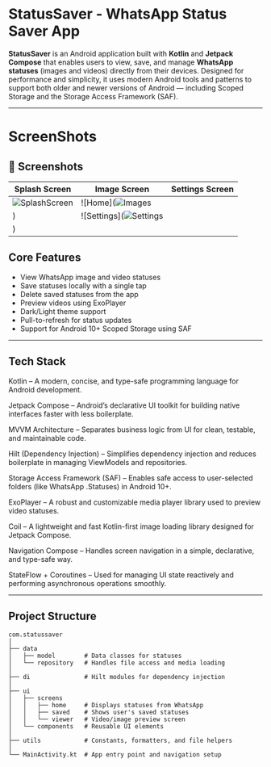 # StatusSaver - WhatsApp Status Saver App

**StatusSaver** is an Android application built with **Kotlin** and **Jetpack Compose** that enables users to view, save, and manage **WhatsApp statuses** (images and videos) directly from their devices. Designed for performance and simplicity, it uses modern Android tools and patterns to support both older and newer versions of Android — including Scoped Storage and the Storage Access Framework (SAF).

---
# ScreenShots
## 📸 Screenshots

| Splash Screen | Image Screen | Settings Screen | 
|----------------|-------------|--------------|
| ![SplashScreen](![Splash](https://github.com/user-attachments/assets/6f7b57c5-bf17-409f-a6f7-26142ebf6d05)) | ![Home](![Images](https://github.com/userattachments/assets/e9521472-61a5-4642-b318-a0a99914a00b)
) | ![Settings](![Settings](https://github.com/user-attachments/assets/1adbbdbd-aca7-41e0-b69f-285a59f70771)
) |


## Core Features

- View WhatsApp image and video statuses
- Save statuses locally with a single tap
- Delete saved statuses from the app
- Preview videos using ExoPlayer
- Dark/Light theme support
- Pull-to-refresh for status updates
- Support for Android 10+ Scoped Storage using SAF

---

## Tech Stack

Kotlin – A modern, concise, and type-safe programming language for Android development.

Jetpack Compose – Android’s declarative UI toolkit for building native interfaces faster with less boilerplate.

MVVM Architecture – Separates business logic from UI for clean, testable, and maintainable code.

Hilt (Dependency Injection) – Simplifies dependency injection and reduces boilerplate in managing ViewModels and repositories.

Storage Access Framework (SAF) – Enables safe access to user-selected folders (like WhatsApp .Statuses) in Android 10+.

ExoPlayer – A robust and customizable media player library used to preview video statuses.

Coil – A lightweight and fast Kotlin-first image loading library designed for Jetpack Compose.

Navigation Compose – Handles screen navigation in a simple, declarative, and type-safe way.

StateFlow + Coroutines – Used for managing UI state reactively and performing asynchronous operations smoothly.

---

## Project Structure

```text
com.statussaver
│
├── data
│   ├── model        # Data classes for statuses
│   └── repository   # Handles file access and media loading
│
├── di               # Hilt modules for dependency injection
│
├── ui
│   ├── screens
│   │   ├── home     # Displays statuses from WhatsApp
│   │   ├── saved    # Shows user's saved statuses
│   │   └── viewer   # Video/image preview screen
│   └── components   # Reusable UI elements
│
├── utils            # Constants, formatters, and file helpers
│
└── MainActivity.kt  # App entry point and navigation setup
